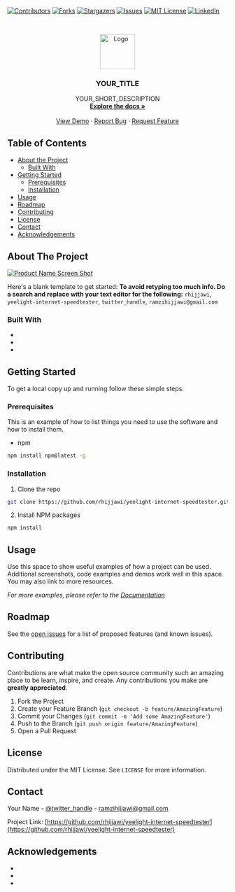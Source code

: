 <!--
*** Thanks for checking out this README Template. If you have a suggestion that would
*** make this better, please fork the repo and create a pull request or simply open
*** an issue with the tag "enhancement".
*** Thanks again! Now go create something AMAZING! :D
***
***
***
*** To avoid retyping too much info. Do a search and replace for the following:
*** rhijjawi, yeelight-internet-speedtester, twitter_handle, ramzihijjawi@gmail.com
-->





<!-- PROJECT SHIELDS -->
<!--
*** I'm using markdown "reference style" links for readability.
*** Reference links are enclosed in brackets [ ] instead of parentheses ( ).
*** See the bottom of this document for the declaration of the reference variables
*** for contributors-url, forks-url, etc. This is an optional, concise syntax you may use.
*** https://www.markdownguide.org/basic-syntax/#reference-style-links
-->
[![Contributors][contributors-shield]][contributors-url]
[![Forks][forks-shield]][forks-url]
[![Stargazers][stars-shield]][stars-url]
[![Issues][issues-shield]][issues-url]
[![MIT License][license-shield]][license-url]
[![LinkedIn][linkedin-shield]][linkedin-url]



<!-- PROJECT LOGO -->
<br />
<p align="center">
  <a href="https://github.com/rhijjawi/yeelight-internet-speedtester">
    <img src="images/logo.png" alt="Logo" width="80" height="80">
  </a>

  <h3 align="center">YOUR_TITLE</h3>

  <p align="center">
    YOUR_SHORT_DESCRIPTION
    <br />
    <a href="https://github.com/rhijjawi/yeelight-internet-speedtester"><strong>Explore the docs »</strong></a>
    <br />
    <br />
    <a href="https://github.com/rhijjawi/yeelight-internet-speedtester">View Demo</a>
    ·
    <a href="https://github.com/rhijjawi/yeelight-internet-speedtester/issues">Report Bug</a>
    ·
    <a href="https://github.com/rhijjawi/yeelight-internet-speedtester/issues">Request Feature</a>
  </p>
</p>



<!-- TABLE OF CONTENTS -->
## Table of Contents

* [About the Project](#about-the-project)
  * [Built With](#built-with)
* [Getting Started](#getting-started)
  * [Prerequisites](#prerequisites)
  * [Installation](#installation)
* [Usage](#usage)
* [Roadmap](#roadmap)
* [Contributing](#contributing)
* [License](#license)
* [Contact](#contact)
* [Acknowledgements](#acknowledgements)



<!-- ABOUT THE PROJECT -->
## About The Project

[![Product Name Screen Shot][product-screenshot]](https://example.com)

Here's a blank template to get started:
**To avoid retyping too much info. Do a search and replace with your text editor for the following:**
`rhijjawi`, `yeelight-internet-speedtester`, `twitter_handle`, `ramzihijjawi@gmail.com`


### Built With

* []()
* []()
* []()



<!-- GETTING STARTED -->
## Getting Started

To get a local copy up and running follow these simple steps.

### Prerequisites

This is an example of how to list things you need to use the software and how to install them.
* npm
```sh
npm install npm@latest -g
```

### Installation

1. Clone the repo
```sh
git clone https://github.com/rhijjawi/yeelight-internet-speedtester.git
```
2. Install NPM packages
```sh
npm install
```



<!-- USAGE EXAMPLES -->
## Usage

Use this space to show useful examples of how a project can be used. Additional screenshots, code examples and demos work well in this space. You may also link to more resources.

_For more examples, please refer to the [Documentation](https://example.com)_



<!-- ROADMAP -->
## Roadmap

See the [open issues](https://github.com/rhijjawi/yeelight-internet-speedtester/issues) for a list of proposed features (and known issues).



<!-- CONTRIBUTING -->
## Contributing

Contributions are what make the open source community such an amazing place to be learn, inspire, and create. Any contributions you make are **greatly appreciated**.

1. Fork the Project
2. Create your Feature Branch (`git checkout -b feature/AmazingFeature`)
3. Commit your Changes (`git commit -m 'Add some AmazingFeature'`)
4. Push to the Branch (`git push origin feature/AmazingFeature`)
5. Open a Pull Request



<!-- LICENSE -->
## License

Distributed under the MIT License. See `LICENSE` for more information.



<!-- CONTACT -->
## Contact

Your Name - [@twitter_handle](https://twitter.com/twitter_handle) - ramzihijjawi@gmail.com

Project Link: [https://github.com/rhijjawi/yeelight-internet-speedtester](https://github.com/rhijjawi/yeelight-internet-speedtester)



<!-- ACKNOWLEDGEMENTS -->
## Acknowledgements

* []()
* []()
* []()





<!-- MARKDOWN LINKS & IMAGES -->
<!-- https://www.markdownguide.org/basic-syntax/#reference-style-links -->
[contributors-shield]: https://img.shields.io/github/contributors/rhijjawi/repo.svg?style=flat-square
[contributors-url]: https://github.com/rhijjawi/repo/graphs/contributors
[forks-shield]: https://img.shields.io/github/forks/rhijjawi/repo.svg?style=flat-square
[forks-url]: https://github.com/rhijjawi/repo/network/members
[stars-shield]: https://img.shields.io/github/stars/rhijjawi/repo.svg?style=flat-square
[stars-url]: https://github.com/rhijjawi/repo/stargazers
[issues-shield]: https://img.shields.io/github/issues/rhijjawi/repo.svg?style=flat-square
[issues-url]: https://github.com/rhijjawi/repo/issues
[license-shield]: https://img.shields.io/github/license/rhijjawi/repo.svg?style=flat-square
[license-url]: https://github.com/rhijjawi/repo/blob/master/LICENSE.txt
[linkedin-shield]: https://img.shields.io/badge/-LinkedIn-black.svg?style=flat-square&logo=linkedin&colorB=555
[linkedin-url]: https://linkedin.com/in/rhijjawi
[product-screenshot]: images/screenshot.png
